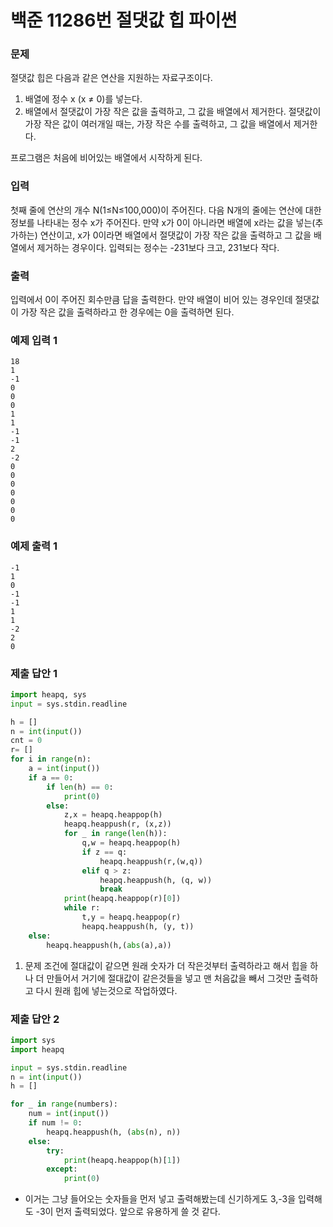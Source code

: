 # 백준 11286번 절댓값 힙 파이썬

### 문제

절댓값 힙은 다음과 같은 연산을 지원하는 자료구조이다.

1. 배열에 정수 x (x ≠ 0)를 넣는다.
2. 배열에서 절댓값이 가장 작은 값을 출력하고, 그 값을 배열에서 제거한다. 절댓값이 가장 작은 값이 여러개일 때는, 가장 작은 수를 출력하고, 그 값을 배열에서 제거한다.

프로그램은 처음에 비어있는 배열에서 시작하게 된다.

### 입력

첫째 줄에 연산의 개수 N(1≤N≤100,000)이 주어진다. 다음 N개의 줄에는 연산에 대한 정보를 나타내는 정수 x가 주어진다. 만약 x가 0이 아니라면 배열에 x라는 값을 넣는(추가하는) 연산이고, x가 0이라면 배열에서 절댓값이 가장 작은 값을 출력하고 그 값을 배열에서 제거하는 경우이다. 입력되는 정수는 -231보다 크고, 231보다 작다.

### 출력

입력에서 0이 주어진 회수만큼 답을 출력한다. 만약 배열이 비어 있는 경우인데 절댓값이 가장 작은 값을 출력하라고 한 경우에는 0을 출력하면 된다.

### 예제 입력 1

```
18
1
-1
0
0
0
1
1
-1
-1
2
-2
0
0
0
0
0
0
0
```

### 예제 출력 1

```
-1
1
0
-1
-1
1
1
-2
2
0
```

### 제출 답안 1

```python
import heapq, sys
input = sys.stdin.readline

h = []
n = int(input())
cnt = 0
r= []
for i in range(n):
    a = int(input())
    if a == 0:
        if len(h) == 0:
            print(0)
        else:
            z,x = heapq.heappop(h)
            heapq.heappush(r, (x,z))
            for _ in range(len(h)):
                q,w = heapq.heappop(h)
                if z == q:
                    heapq.heappush(r,(w,q))
                elif q > z:
                    heapq.heappush(h, (q, w))
                    break
            print(heapq.heappop(r)[0])
            while r:
                t,y = heapq.heappop(r)
                heapq.heappush(h, (y, t))
    else:
        heapq.heappush(h,(abs(a),a))
```

1. 문제 조건에 절대값이 같으면 원래 숫자가 더 작은것부터 출력하라고 해서 힙을 하나 더 만들어서 거기에 절대값이 같은것들을 넣고 맨 처음값을 빼서 그것만 출력하고 다시 원래 힙에 넣는것으로 작업하였다.

### 제출 답안 2

```python
import sys
import heapq

input = sys.stdin.readline
n = int(input())
h = []

for _ in range(numbers):
    num = int(input())
    if num != 0:
        heapq.heappush(h, (abs(n), n))
    else:
        try:
            print(heapq.heappop(h)[1])
        except:
            print(0)
```

- 이거는 그냥 들어오는 숫자들을 먼저 넣고 출력해봤는데 신기하게도 3,-3을 입력해도 -3이 먼저 출력되었다. 앞으로 유용하게 쓸 것 같다.